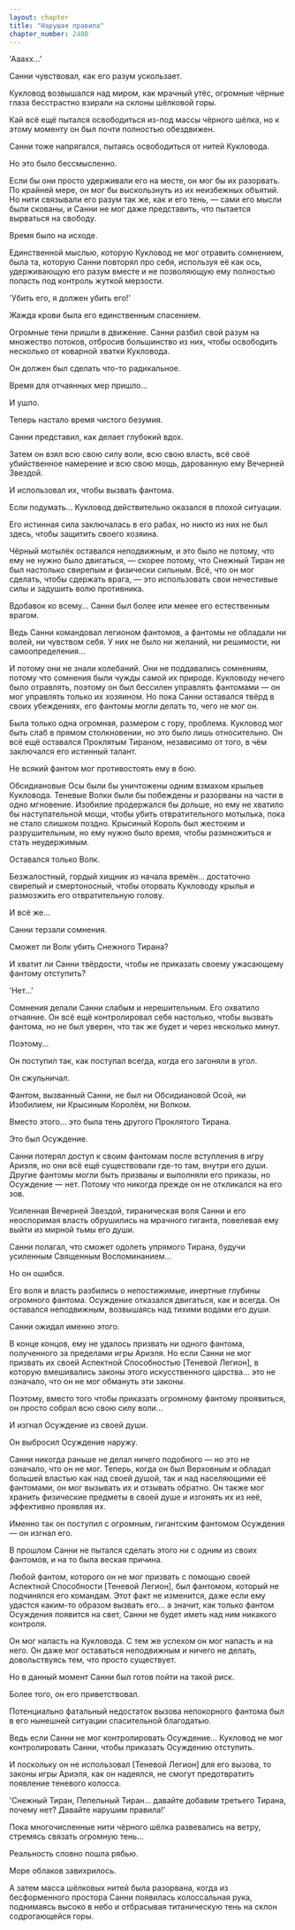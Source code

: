 ```yaml
---
layout: chapter
title: "Нарушая правила"
chapter_number: 2400
---
```




'Ааахх...'

Санни чувствовал, как его разум ускользает.

Кукловод возвышался над миром, как мрачный утёс, огромные чёрные глаза бесстрастно взирали на склоны шёлковой горы.

Кай всё ещё пытался освободиться из-под массы чёрного шёлка, но к этому моменту он был почти полностью обездвижен.

Санни тоже напрягался, пытаясь освободиться от нитей Кукловода.

Но это было бессмысленно.

Если бы они просто удерживали его на месте, он мог бы их разорвать. По крайней мере, он мог бы выскользнуть из их неизбежных объятий. Но нити связывали его разум так же, как и его тень, — сами его мысли были скованы, и Санни не мог даже представить, что пытается вырваться на свободу.

Время было на исходе.

Единственной мыслью, которую Кукловод не мог отравить сомнением, была та, которую Санни повторял про себя, используя её как ось, удерживающую его разум вместе и не позволяющую ему полностью попасть под контроль жуткой мерзости.

'Убить его, я должен убить его!'

Жажда крови была его единственным спасением.

Огромные тени пришли в движение. Санни разбил свой разум на множество потоков, отбросив большинство из них, чтобы освободить несколько от коварной хватки Кукловода.

Он должен был сделать что-то радикальное.

Время для отчаянных мер пришло...

И ушло.

Теперь настало время чистого безумия.

Санни представил, как делает глубокий вдох.

Затем он взял всю свою силу воли, всю свою власть, всё своё убийственное намерение и всю свою мощь, дарованную ему Вечерней Звездой.

И использовал их, чтобы вызвать фантома.

Если подумать... Кукловод действительно оказался в плохой ситуации.

Его истинная сила заключалась в его рабах, но никто из них не был здесь, чтобы защитить своего хозяина.

Чёрный мотылёк оставался неподвижным, и это было не потому, что ему не нужно было двигаться, — скорее потому, что Снежный Тиран не был настолько свирепым и физически сильным. Всё, что он мог сделать, чтобы сдержать врага, — это использовать свои нечестивые силы и задушить волю противника.

Вдобавок ко всему... Санни был более или менее его естественным врагом.

Ведь Санни командовал легионом фантомов, а фантомы не обладали ни волей, ни чувством себя. У них не было ни желаний, ни решимости, ни самоопределения...

И потому они не знали колебаний. Они не поддавались сомнениям, потому что сомнения были чужды самой их природе. Кукловоду нечего было отравлять, поэтому он был бессилен управлять фантомами — он мог управлять только их хозяином. Но пока Санни оставался твёрд в своих убеждениях, его фантомы могли делать то, чего не мог он.

Была только одна огромная, размером с гору, проблема. Кукловод мог быть слаб в прямом столкновении, но это было лишь относительно. Он всё ещё оставался Проклятым Тираном, независимо от того, в чём заключался его истинный талант.

Не всякий фантом мог противостоять ему в бою.

Обсидиановые Осы были бы уничтожены одним взмахом крыльев Кукловода. Теневые Волки были бы побеждены и разорваны на части в одно мгновение. Изобилие продержался бы дольше, но ему не хватило бы наступательной мощи, чтобы убить отвратительного мотылька, пока не стало слишком поздно. Крысиный Король был жестоким и разрушительным, но ему нужно было время, чтобы размножиться и стать неудержимым.

Оставался только Волк.

Безжалостный, гордый хищник из начала времён... достаточно свирепый и смертоносный, чтобы оторвать Кукловоду крылья и размозжить его отвратительную голову.

И всё же...

Санни терзали сомнения.

Сможет ли Волк убить Снежного Тирана?

И хватит ли Санни твёрдости, чтобы не приказать своему ужасающему фантому отступить?

'Нет...'

Сомнения делали Санни слабым и нерешительным. Его охватило отчаяние. Он всё ещё контролировал себя настолько, чтобы вызвать фантома, но не был уверен, что так же будет и через несколько минут.

Поэтому...

Он поступил так, как поступал всегда, когда его загоняли в угол.

Он сжульничал.

Фантом, вызванный Санни, не был ни Обсидиановой Осой, ни Изобилием, ни Крысиным Королём, ни Волком.

Вместо этого... это была тень другого Проклятого Тирана.

Это был Осуждение.

Санни потерял доступ к своим фантомам после вступления в игру Ариэля, но они всё ещё существовали где-то там, внутри его души. Другие фантомы могли быть призваны и выполняли его приказы, но Осуждение — нет. Потому что никогда прежде он не откликался на его зов.

Усиленная Вечерней Звездой, тираническая воля Санни и его неоспоримая власть обрушились на мрачного гиганта, повелевая ему выйти из мирной тьмы его души.

Санни полагал, что сможет одолеть упрямого Тирана, будучи усиленным Священным Воспоминанием...

Но он ошибся.

Его воля и власть разбились о непостижимые, инертные глубины огромного фантома. Осуждение отказался двигаться, как и всегда. Он оставался неподвижным, возвышаясь над тихими водами его души.

Санни ожидал именно этого.

В конце концов, ему не удалось призвать ни одного фантома, полученного за пределами игры Ариэля. Но если Санни не мог призвать их своей Аспектной Способностью [Теневой Легион], в которую вмешивались законы этого искусственного царства... это не означало, что он не мог обмануть эти законы.

Поэтому, вместо того чтобы приказать огромному фантому проявиться, он просто собрал всю свою силу воли...

И изгнал Осуждение из своей души.

Он выбросил Осуждение наружу.

Санни никогда раньше не делал ничего подобного — но это не означало, что он не мог. Теперь, когда он был Верховным и обладал большей властью как над своей душой, так и над населяющими её фантомами, он мог вызывать их и отзывать обратно. Он также мог хранить физические предметы в своей душе и изгонять их из неё, эффективно проявляя их.

Именно так он поступил с огромным, гигантским фантомом Осуждения — он изгнал его.

В прошлом Санни не пытался сделать этого ни с одним из своих фантомов, и на то была веская причина.

Любой фантом, которого он не мог призвать с помощью своей Аспектной Способности [Теневой Легион], был фантомом, который не подчинялся его командам. Этот факт не изменится, даже если ему удастся каким-то образом вызвать его... а значит, как только фантом Осуждения появится на свет, Санни не будет иметь над ним никакого контроля.

Он мог напасть на Кукловода. С тем же успехом он мог напасть и на него. Он даже мог оставаться неподвижным и ничего не делать, довольствуясь тем, что просто существует.

Но в данный момент Санни был готов пойти на такой риск.

Более того, он его приветствовал.

Потенциально фатальный недостаток вызова непокорного фантома был в его нынешней ситуации спасительной благодатью.

Ведь если Санни не мог контролировать Осуждение... Кукловод не мог контролировать Санни, чтобы приказать Осуждению отступить.

И поскольку он не использовал [Теневой Легион] для его вызова, то законы игры Ариэля, как он надеялся, не смогут предотвратить появление теневого колосса.

'Снежный Тиран, Пепельный Тиран... давайте добавим третьего Тирана, почему нет? Давайте нарушим правила!'

Пока многочисленные нити чёрного шёлка развевались на ветру, стремясь связать огромную тень...

Реальность словно пошла рябью.

Море облаков завихрилось.

А затем масса шёлковых нитей была разорвана, когда из бесформенного простора Санни появилась колоссальная рука, поднимаясь высоко в небо и отбрасывая титаническую тень на склон содрогающейся горы.

